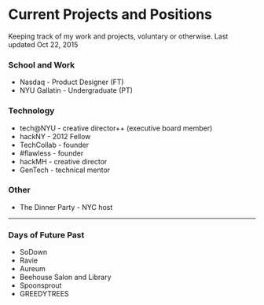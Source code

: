 # Current Projects and Positions

Keeping track of my work and projects, voluntary or otherwise. Last updated Oct 22, 2015

### School and Work

- Nasdaq - Product Designer (FT)
- NYU Gallatin - Undergraduate (PT)

### Technology

- tech@NYU - creative director++ (executive board member)
- hackNY - 2012 Fellow
- TechCollab - founder
- #flawless - founder
- hackMH - creative director
- GenTech - technical mentor

### Other

- The Dinner Party - NYC host

---

### Days of Future Past

- SoDown
- Ravie
- Aureum
- Beehouse Salon and Library
- Spoonsprout
- GREEDYTREES

